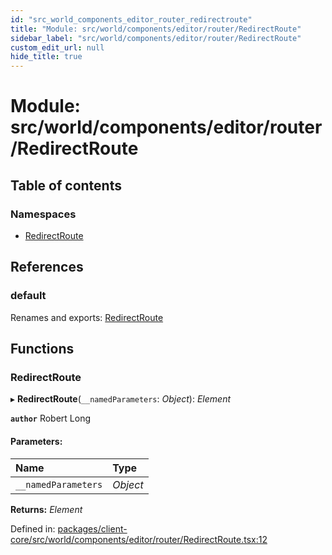 ```yaml
---
id: "src_world_components_editor_router_redirectroute"
title: "Module: src/world/components/editor/router/RedirectRoute"
sidebar_label: "src/world/components/editor/router/RedirectRoute"
custom_edit_url: null
hide_title: true
---
```


# Module: src/world/components/editor/router/RedirectRoute

## Table of contents

### Namespaces

- [RedirectRoute](src_world_components_editor_router_redirectroute.redirectroute.md)

## References

### default

Renames and exports: [RedirectRoute](src_world_components_editor_router_redirectroute.md#redirectroute)

## Functions

### RedirectRoute

▸ **RedirectRoute**(`__namedParameters`: *Object*): *Element*

**`author`** Robert Long

#### Parameters:

Name | Type |
:------ | :------ |
`__namedParameters` | *Object* |

**Returns:** *Element*

Defined in: [packages/client-core/src/world/components/editor/router/RedirectRoute.tsx:12](https://github.com/xr3ngine/xr3ngine/blob/65dfcf39a/packages/client-core/src/world/components/editor/router/RedirectRoute.tsx#L12)
